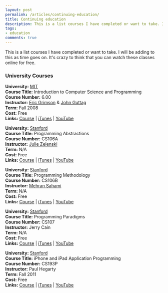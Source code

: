 ```yaml
---
layout: post
permalink: /articles/continuing-education/
title: Continuing education
description: This is a list courses I have completed or want to take. I will be adding to this as time goes on.
tags:
- education
comments: true
---
```


<p>This is a list courses I have completed or want to take. I will be adding to this as time goes on. It's crazy to think that you can watch these classes online for free.</p>

<h3>University Courses</h3>

<p>
<strong>University:</strong> <a href="http://web.mit.edu/">MIT</a><br/>
<strong>Course Title:</strong> Introduction to Computer Science and Programming<br/>
<strong>Course Number:</strong> 6.00<br/>
<strong>Instructor:</strong> <a href="http://people.csail.mit.edu/welg/">Eric Grimson</a> &amp; <a href="http://people.csail.mit.edu/guttag/">John Guttag</a><br/>
<strong>Term:</strong> Fall 2008<br/>
<strong>Cost:</strong> Free<br/>
<strong>Links:</strong> <a href="http://ocw.mit.edu/courses/electrical-engineering-and-computer-science/6-00-introduction-to-computer-science-and-programming-fall-2008/index.htm">Course</a> | <a href="http://itunes.apple.com/us/itunes-u/introduction-to-computer-science/id341597455">iTunes</a> | <a href="http://www.youtube.com/playlist?list=PL4C4720A6F225E074&feature=plcp">YouTube</a>
</p>

<p>
<strong>University:</strong> <a href="http://www.stanford.edu/">Stanford</a><br/>
<strong>Course Title:</strong> Programming Abstractions<br/>
<strong>Course Number:</strong> CS106A<br/>
<strong>Instructor:</strong> <a href="http://sunburn.stanford.edu/~zelenski/">Julie Zelenski</a><br/>
<strong>Term:</strong> N/A<br/>
<strong>Cost:</strong> Free<br/>
<strong>Links:</strong> <a href="http://see.stanford.edu/see/courseInfo.aspx?coll=11f4f422-5670-4b4c-889c-008262e09e4e">Course</a> | <a href="http://itunes.apple.com/itunes-u/programming-abstractions/id384232917">iTunes</a> | <a href="http://www.youtube.com/playlist?list=PLFE6E58F856038C69&feature=plcp">YouTube</a>
</p>

<p>
<strong>University:</strong> <a href="http://www.stanford.edu/">Stanford</a><br/>
<strong>Course Title:</strong> Programming Methodology<br/>
<strong>Course Number:</strong> CS106B<br/>
<strong>Instructor:</strong> <a href="http://robotics.stanford.edu/users/sahami/bio.html">Mehran Sahami</a><br/>
<strong>Term:</strong> N/A<br/>
<strong>Cost:</strong> Free<br/>
<strong>Links:</strong> <a href="http://see.stanford.edu/see/courseInfo.aspx?coll=824a47e1-135f-4508-a5aa-866adcae1111">Course</a> | <a href="http://itunes.apple.com/itunes-u/programming-methodology/id384232896">iTunes</a> | <a href="http://www.youtube.com/playlist?list=PL84A56BC7F4A1F852&feature=plcp">YouTube</a>
</p>

<p>
<strong>University:</strong> <a href="http://www.stanford.edu/">Stanford</a><br/>
<strong>Course Title:</strong> Programming Paradigms<br/>
<strong>Course Number:</strong> CS107<br/>
<strong>Instructor:</strong> Jerry Cain<br/>
<strong>Term:</strong> N/A<br/>
<strong>Cost:</strong> Free<br/>
<strong>Links:</strong> <a href="http://scpd.stanford.edu/search/publicCourseSearchDetails.do?method=load&courseId=11710">Course</a> | <a href="http://itunes.apple.com/itunes-u/programming-paradigms/id384233005">iTunes</a> | <a href="http://www.youtube.com/playlist?list=PL9D558D49CA734A02">YouTube</a>
</p>

<p>
<strong>University:</strong> <a href="http://www.stanford.edu/">Stanford</a><br/>
<strong>Course Title:</strong> iPhone and iPad Application Programming<br/>
<strong>Course Number:</strong> CS193P<br/>
<strong>Instructor:</strong> Paul Hegarty<br/>
<strong>Term:</strong> Fall 2011<br/>
<strong>Cost:</strong> Free<br/>
<strong>Links:</strong> <a href="http://scpd.stanford.edu/search/publicCourseSearchDetails.do?method=load&courseId=1270571">Course</a> | <a href="http://itunes.apple.com/itunes-u/ipad-iphone-application-development/id473757255">iTunes</a> | <a href="http://www.youtube.com/playlist?list=PLCCE29F69A864766F&feature=plcp">YouTube</a>
</p>

<!-- Sitepoint JS class -->

<!-- http://itunes.apple.com/us/course/id499050344 -->
